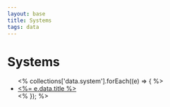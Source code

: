 ```yaml
---
layout: base
title: Systems
tags: data
---
```

# Systems
<ul>
<% collections['data.system'].forEach((e) => { %>
<li><a href="<%- e.url %>"><%= e.data.title %></a></li>
<% }); %>
</ul>